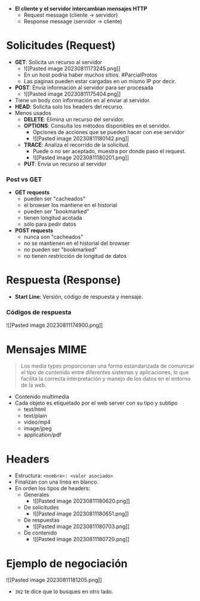 - **El cliente y el servidor intercambian mensajes HTTP**
	- Request message (cliente → servidor)
	- Response message (servidor → cliente)

# Solicitudes (Request)
- **GET**: Solicita un recurso al servidor
	- ![[Pasted image 20230811173245.png]]
	- En un host podria haber muchos sitios. #ParcialProtos
	- Las paginas pueden estar cargadas en un mismo IP por decir.
- **POST**: Envía información al servidor para ser procesada
	- ![[Pasted image 20230811175404.png]]
- Tiene un body con información en al enviar al servidor.
- **HEAD**: Solicita solo los headers del recurso.
- Menos usados
	- **DELETE**: Elimina un recurso del servidor.
	- **OPTIONS**: Consulta los métodos disponibles en el servidor.
		- Opciones de acciones que se pueden hacer con ese servidor
		- ![[Pasted image 20230811180142.png]]
	- **TRACE**: Analiza el recorrido de la solicitud.
		- Puede o no ser aceptado, muestra por donde paso el request.
		- ![[Pasted image 20230811180201.png]]
	- **PUT**: Envía un recurso al servidor

### Post vs GET
- **GET requests**
	- pueden ser "cacheados"
	- el browser los mantiene en el historial
	- pueden ser "bookmarked"
	- tienen longitud acotada
	- sólo para pedir datos
- **POST requests**
	- nunca son "cacheados"
	- no se mantienen en el historial del browser
	- no pueden ser "bookmarked"
	- no tienen restricción de longitud de datos


# Respuesta (Response)
- **Start Line**: Versión, código de respuesta y mensaje.
### Códigos de respuesta
![[Pasted image 20230811174900.png]]


# Mensajes MIME
> Los media types proporcionan una forma estandarizada de comunicar el tipo de contenido entre diferentes sistemas y aplicaciones, lo que facilita la correcta interpretación y manejo de los datos en el entorno de la web.

- Contenido multimedia
- Cada objeto es etiquetado por el web server con su tipo y subtipo
	- text/html
	- text/plain
	- video/mp4
	- image/jpeg
	- application/pdf

# Headers
- Estructura: `<nombre>: <valor asociado>`
- Finalizan con una línea en blanco.
- En orden los tipos de headers:
	- Generales
		- ![[Pasted image 20230811180620.png]]
	- De solicitudes
		- ![[Pasted image 20230811180651.png]]
	- De respuestas
		- ![[Pasted image 20230811180703.png]]
	- De contenido
		- ![[Pasted image 20230811180720.png]]


# Ejemplo de negociación
![[Pasted image 20230811181205.png]]
- `302` te dice que lo busques en otro lado.